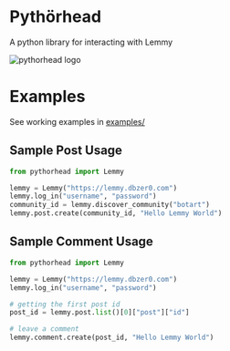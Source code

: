 # Pythörhead

A python library for interacting with Lemmy

![pythorhead logo](https://raw.githubusercontent.com/db0/pythorhead/main/logo.png)

# Examples

See working examples in [examples/](https://github.com/db0/pythorhead/tree/main/examples)

## Sample Post Usage

```python
from pythorhead import Lemmy

lemmy = Lemmy("https://lemmy.dbzer0.com")
lemmy.log_in("username", "password")
community_id = lemmy.discover_community("botart")
lemmy.post.create(community_id, "Hello Lemmy World")
```

## Sample Comment Usage

```python
from pythorhead import Lemmy

lemmy = Lemmy("https://lemmy.dbzer0.com")
lemmy.log_in("username", "password")

# getting the first post id
post_id = lemmy.post.list()[0]["post"]["id"]

# leave a comment
lemmy.comment.create(post_id, "Hello Lemmy World")

```
